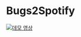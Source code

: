 # Bugs2Spotify

[![데모 영상](https://img.youtube.com/vi/ki_s9bYuejc/maxresdefault.jpg)](https://youtu.be/ki_s9bYuejc?si=dx1iXfiFVIXLkSSe "Bugs2Spotify")
